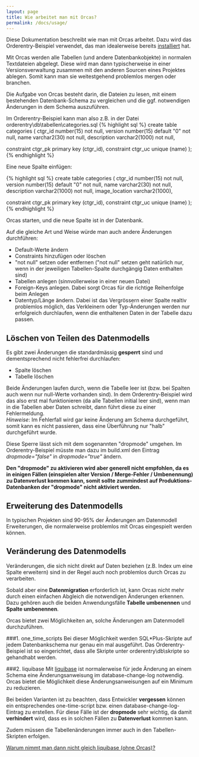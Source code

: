 ```yaml
---
layout: page
title: Wie arbeitet man mit Orcas?
permalink: /docs/usage/
---
```


Diese Dokumentation beschreibt wie man mit Orcas arbeitet. Dazu wird das Orderentry-Beispiel verwendet, das man idealerweise bereits [installiert]({{site.baseurl}}/docs/examples/) hat.

Mit Orcas werden alle Tabellen (und andere Datenbankobjekte) in normalen Textdateien abgelegt. Diese wird man dann typischerweise in einer Versionsverwaltung zusammen mit den anderen Sourcen eines Projektes ablegen. Somit kann man sie weitestgehend problemlos mergen oder branchen.

Die Aufgabe von Orcas besteht darin, die Dateien zu lesen, mit einem bestehenden Datenbank-Schema zu vergleichen und die ggf. notwendigen Änderungen in dem Schema auszuführen.

Im Orderentry-Beispiel kann man also z.B. in der Datei orderentry\db\tabellen\categories.sql
{% highlight sql %}
create table categories
(
  ctgr_id      number(15)                  not null,
  version      number(15)      default "0" not null,
  name         varchar2(30)                not null,
  description  varchar2(1000)              not null,

  constraint ctgr_pk primary key (ctgr_id),
  constraint ctgr_uc unique (name)
);
{% endhighlight %}

Eine neue Spalte einfügen:

{% highlight sql %}
create table categories
(
  ctgr_id        number(15)                  not null,
  version        number(15)      default "0" not null,
  name           varchar2(30)                not null,
  description    varchar2(1000)              not null,
  image_location varchar2(1000),

  constraint ctgr_pk primary key (ctgr_id),
  constraint ctgr_uc unique (name)
);
{% endhighlight %}

Orcas starten, und die neue Spalte ist in der Datenbank.

Auf die gleiche Art und Weise würde man auch andere Änderungen durchführen:

- Default-Werte ändern
- Constraints hinzufügen oder löschen
- "not null" setzen oder entfernen ("not null" setzen geht natürlich nur, wenn in der jeweiligen Tabellen-Spalte durchgängig Daten enthalten sind)
- Tabellen anlegen (sinnvollerweise in einer neuen Datei)
- Foreign-Keys anlegen. Dabei sorgt Orcas für die richtige Reihenfolge beim Anlegen
- Datentyp/Länge ändern. Dabei ist das Vergrössern einer Spalte realtiv problemlos möglich, das Verkleinern oder Typ-Änderungen werden nur erfolgreich durchlaufen, wenn die enthaltenen Daten in der Tabelle dazu passen.

## Löschen von Teilen des Datenmodells

Es gibt zwei Änderungen die standardmässig **gesperrt** sind und dementsprechend nicht fehlerfrei durchlaufen:

- Spalte löschen
- Tabelle löschen

Beide Änderungen laufen durch, wenn die Tabelle leer ist (bzw. bei Spalten auch wenn nur null-Werte vorhanden sind). In dem Orderentry-Beispiel wird das also erst mal funktionieren (da alle Tabellen initial leer sind), wenn man in die Tabellen aber Daten schreibt, dann führt diese zu einer Fehlermeldung.
<br/>*Hinweise*: Im Fehlerfall wird gar keine Änderung am Schema durchgeführt, somit kann es nicht passieren, dass eine Überführung nur "halb" durchgeführt wurde.

Diese Sperre lässt sich mit dem sogenannten "dropmode" umgehen. Im Orderentry-Beispiel müsste man dazu im build.xml den Eintrag *dropmode="false"* in *dropmode="true"* ändern.

**Den "dropmode" zu aktivieren wird aber generell nicht empfohlen, da es in einigen Fällen (einspielen alter Version / Merge-Fehler / Umbenennung) zu Datenverlust kommen kann, somit sollte zummindest auf Produktions-Datenbanken der "dropmode" nicht aktiviert werden.**

## Erweiterung des Datenmodells
In typischen Projekten sind 90-95% der Änderungen am Datenmodell Erweiterungen, die normalerweise problemlos mit Orcas eingespielt werden können.

## Veränderung des Datenmodells
Veränderungen, die sich nicht direkt auf Daten beziehen (z.B. Index um eine Spalte erweitern) sind in der Regel auch noch problemlos durch Orcas zu verarbeiten.

Sobald aber eine **Datenmigration** erforderlich ist, kann Orcas nicht mehr durch einen einfachen Abgleich die notwendigen Änderungen erkennen. Dazu gehören auch die beiden Anwendungsfälle **Tabelle umbenennen** und **Spalte umbenennen**.

Orcas bietet zwei Möglichkeiten an, solche Änderungen am Datenmodell durchzuführen.

###1. one_time_scripts
Bei dieser Möglichkeit werden SQL*Plus-Skripte auf jedem Datenbankschema nur genau ein mal ausgeführt. Das Orderentry-Beispiel ist so eingerichtet, dass alle Skripte unter orderentry\db\skripte so gehandhabt werden.

###2. liquibase
Mit [liquibase](http://www.liquibase.org/) ist normalerweise für jede Änderung an einem Schema eine Änderungsanweisung im database-change-log notwendig. Orcas bietet die Möglichkeit diese Änderungsanweisungen auf ein Minimum zu reduzieren.

Bei beiden Varianten ist zu beachten, dass Entwickler **vergessen** können ein entsprechendes one-time-script bzw. einen database-change-log-Eintrag zu erstellen. Für diese Fälle ist der **dropmode** sehr wichtig, da damit **verhindert** wird, dass es in solchen Fällen zu **Datenverlust** kommen kann.

Zudem müssen die Tabellenänderungen immer auch in den Tabellen-Skripten erfolgen.

[Warum nimmt man dann nicht gleich liquibase (ohne Orcas)?]({{site.baseurl}}/docs/liquibase/)
